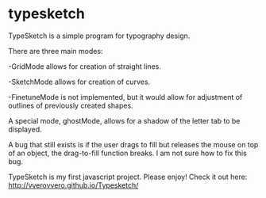 # typesketch
TypeSketch is a simple program for typography design.

There are three main modes:

-GridMode allows for creation of straight lines.

-SketchMode allows for creation of curves.

-FinetuneMode is not implemented, but it would allow for adjustment of outlines of previously created shapes.

A special mode, ghostMode, allows for a shadow of the letter tab to be displayed.

A bug that still exists is if the user drags to fill but releases the mouse on top of an object, the drag-to-fill function breaks.
I am not sure how to fix this bug.

TypeSketch is my first javascript project.  Please enjoy!
Check it out here: http://vverovvero.github.io/Typesketch/
